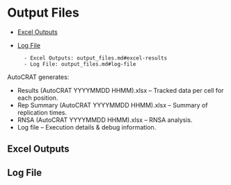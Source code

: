 # Output Files
- [Excel Outputs](#excel-outputs)
- [Log File](#log-file)



        - Excel Outputs: output_files.md#excel-results
        - Log File: output_files.md#log-file

AutoCRAT generates:

- Results (AutoCRAT YYYYMMDD HHMM).xlsx – Tracked data per cell for each position.
- Rep Summary (AutoCRAT YYYYMMDD HHMM).xlsx – Summary of replication times.
- RNSA (AutoCRAT YYYYMMDD HHMM).xlsx – RNSA analysis.
- Log file – Execution details & debug information.

## Excel Outputs

## Log File